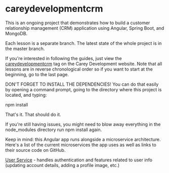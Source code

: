 # careydevelopmentcrm
This is an ongoing project that demonstrates how to build a customer relationship management (CRM) application
using Angular, Spring Boot, and MongoDB.

Each lesson is a separate branch. The latest state of the whole project is in the master branch.

If you're interested in following the guides, just view the 
<a href="https://careydevelopment.us/tag/careydevelopmentcrm" target="_blank">careydevelopmentcrm</a>
tag on the Carey Development website. Note that all lessons are in reverse chronological order 
so if you want to start at the beginning, go to the last page.

DON'T FORGET TO INSTALL THE DEPENDENCIES! You can do that easily by opening a command prompt, going to
the directory where this project is located, and typing:

npm install

That's it. That should do it.

If you're still having issues, you might need to blow away everything in the node_modules directory
run npm install again.

Keep in mind: this Angular app runs alongside a microservice architecture. Here's a list of the current
microservices the app uses as well as links to their source code on GitHub.

<a href="https://github.com/careydevelopment/ecosystem-user-service">User Service</a> - handles authentication and features related to user info (updating account details, adding a profile image, etc.)

